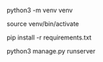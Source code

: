 python3 -m venv venv

source venv/bin/activate

pip install -r requirements.txt

python3 manage.py runserver